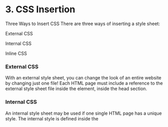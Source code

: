 <h1>3. CSS Insertion</h1>
Three Ways to Insert CSS
There are three ways of inserting a style sheet:

External CSS

Internal CSS

Inline CSS


<h3>External CSS</h3>
With an external style sheet, you can change the look of an entire website by changing just one file!
Each HTML page must include a reference to the external style sheet file inside the <link> element, inside the head section.

<h3>Internal CSS</h3>
An internal style sheet may be used if one single HTML page has a unique style.
The internal style is defined inside the <style> element, inside the head section.
  
<h3>Inline CSS</h3>
An inline style may be used to apply a unique style for a single element.
To use inline styles, add the style attribute to the relevant element. The style attribute can contain any CSS property.
  
  
--If some properties have been defined for the same selector (element) in different style sheets, the value from the last read style sheet will be used
